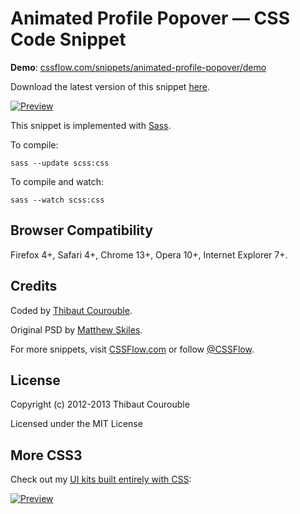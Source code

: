 # Animated Profile Popover — CSS Code Snippet

**Demo**: [cssflow.com/snippets/animated-profile-popover/demo](http://www.cssflow.com/snippets/animated-profile-popover/demo)

Download the latest version of this snippet [here](http://www.cssflow.com/snippets/animated-profile-popover.zip).

[![Preview](http://cdn.cssflow.com/snippets/animated-profile-popover/preview-580.png)](http://www.cssflow.com/snippets/animated-profile-popover)

This snippet is implemented with [Sass](https://github.com/nex3/sass).

To compile:

`sass --update scss:css`

To compile and watch:

`sass --watch scss:css`

## Browser Compatibility

Firefox 4+, Safari 4+, Chrome 13+, Opera 10+, Internet Explorer 7+.

## Credits

Coded by [Thibaut Courouble](http://thibaut.me).

Original PSD by [Matthew Skiles](http://designmoo.com/4886/profile-tooltip/).

For more snippets, visit [CSSFlow.com](http://www.cssflow.com) or follow [@CSSFlow](https://twitter.com/CSSFlow).

## License

Copyright (c) 2012-2013 Thibaut Courouble

Licensed under the MIT License

## More CSS3

Check out my [UI kits built entirely with CSS](http://www.cssflow.com/ui-kits):

[![Preview](http://cdn.cssflow.com/kits/all_kits_preview_850.png)](http://www.cssflow.com/ui-kits)
